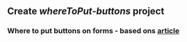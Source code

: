 ## Create *whereToPut-buttons* project

### Where to put buttons on forms - based ons [article](https://adamsilver.io/articles/where-to-put-buttons-in-forms/)

